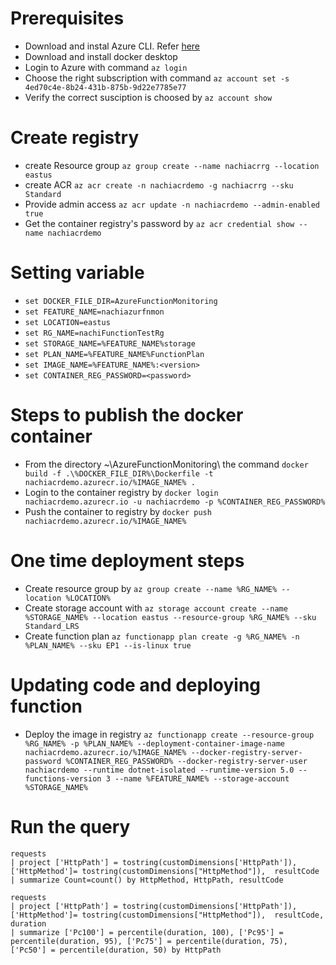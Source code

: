 # Prerequisites
 * Download and instal Azure CLI. Refer [here](https://docs.microsoft.com/en-us/cli/azure/install-azure-cli)
 * Download and install docker desktop
 * Login to Azure with command `az login`
 * Choose the right subscription with command `az account set -s 4ed70c4e-8b24-431b-875b-9d22e7785e77`
 * Verify the correct susciption is choosed by `az account show`
 
# Create registry
 * create Resource group `az group create --name nachiacrrg --location eastus`
 * create ACR `az acr create -n nachiacrdemo -g nachiacrrg --sku Standard`
 * Provide admin access `az acr update -n nachiacrdemo --admin-enabled true`
 * Get the container registry's password by `az acr credential show --name nachiacrdemo`
 
# Setting variable
 * `set DOCKER_FILE_DIR=AzureFunctionMonitoring`
 * `set FEATURE_NAME=nachiazurfnmon`
 * `set LOCATION=eastus`
 * `set RG_NAME=nachiFunctionTestRg`
 * `set STORAGE_NAME=%FEATURE_NAME%storage` 
 * `set PLAN_NAME=%FEATURE_NAME%FunctionPlan`
 * `set IMAGE_NAME=%FEATURE_NAME%:<version>`
 * `set CONTAINER_REG_PASSWORD=<password>` 

# Steps to publish the docker container
 * From the directory ~\AzureFunctionMonitoring\ the command `docker build -f .\%DOCKER_FILE_DIR%\Dockerfile -t nachiacrdemo.azurecr.io/%IMAGE_NAME% .`
 * Login to the container registry by `docker login nachiacrdemo.azurecr.io -u nachiacrdemo -p %CONTAINER_REG_PASSWORD%`
 * Push the container to registry by `docker push nachiacrdemo.azurecr.io/%IMAGE_NAME%`
 
# One time deployment steps
 * Create resource group by `az group create --name %RG_NAME% --location %LOCATION%`
 * Create storage account with `az storage account create --name %STORAGE_NAME% --location eastus --resource-group %RG_NAME% --sku Standard_LRS`
 * Create function plan `az functionapp plan create -g %RG_NAME% -n %PLAN_NAME% --sku EP1 --is-linux true`

# Updating code and deploying function
 * Deploy the image in registry `az functionapp create --resource-group %RG_NAME% -p %PLAN_NAME% --deployment-container-image-name nachiacrdemo.azurecr.io/%IMAGE_NAME% --docker-registry-server-password %CONTAINER_REG_PASSWORD% --docker-registry-server-user nachiacrdemo --runtime dotnet-isolated --runtime-version 5.0 --functions-version 3 --name %FEATURE_NAME% --storage-account %STORAGE_NAME%`
 
# Run the query
```
requests 
| project ['HttpPath'] = tostring(customDimensions['HttpPath']), ['HttpMethod']= tostring(customDimensions["HttpMethod"]),  resultCode
| summarize Count=count() by HttpMethod, HttpPath, resultCode
```

```
requests 
| project ['HttpPath'] = tostring(customDimensions['HttpPath']), ['HttpMethod']= tostring(customDimensions["HttpMethod"]),  resultCode, duration
| summarize ['Pc100'] = percentile(duration, 100), ['Pc95'] = percentile(duration, 95), ['Pc75'] = percentile(duration, 75), ['Pc50'] = percentile(duration, 50) by HttpPath
```
